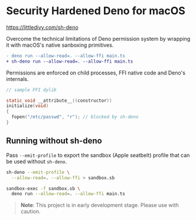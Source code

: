 # Security Hardened Deno for macOS

https://littledivy.com/sh-deno

Overcome the technical limitations of Deno permission system by wrapping it with
macOS's native sanboxing primitives.

```diff
- deno run --allow-read=. --allow-ffi main.ts
+ sh-deno run --allow-read=. --allow-ffi main.ts
```

Permissions are enforced on child processes, FFI native code and Deno's
internals.

```c
// sample FFI dylib

static void __attribute__((constructor)) 
initialize(void)
{
  fopen("/etc/passwd", "r"); // blocked by sh-deno
}
```

## Running without sh-deno

Pass `--emit-profile` to export the sandbox (Apple seatbelt) profile that
can be used without `sh-deno`.

```sh
sh-deno --emit-profile \
  --allow-read=. --allow-ffi > sandbox.sb

sandbox-exec -f sandbox.sb \
  deno run --allow-read=. --allow-ffi main.ts
```

> **Note**: This project is in early development stage. Please use with caution.
